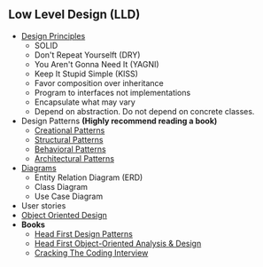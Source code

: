 ## Low Level Design (LLD)
+ [Design Principles](https://github.com/Abdelrhman-Samir-99/Preparation-Library/blob/main/System%20Design/Low%20Level%20Design/Design%20Principles/README.md)
  + SOLID
  + Don't Repeat Yourselft (DRY)
  + You Aren't Gonna Need It (YAGNI)
  + Keep It Stupid Simple (KISS)
  + Favor composition over inheritance
  + Program to interfaces not implementations
  + Encapsulate what may vary
  + Depend on abstraction. Do not depend on concrete classes.
+ Design Patterns **(Highly recommend reading a book)**
  + [Creational Patterns](https://github.com/Abdelrhman-Samir-99/Preparation-Library/blob/main/System%20Design/Low%20Level%20Design/Design%20Patterns/Creational/README.md)
  + [Structural Patterns](https://github.com/Abdelrhman-Samir-99/Preparation-Library/blob/main/System%20Design/Low%20Level%20Design/Design%20Patterns/Structural/README.md)
  + [Behavioral Patterns](https://github.com/Abdelrhman-Samir-99/Preparation-Library/blob/main/System%20Design/Low%20Level%20Design/Design%20Patterns/Behavioral/README.md)
  + [Architectural Patterns](https://github.com/Abdelrhman-Samir-99/Preparation-Library/blob/main/System%20Design/Low%20Level%20Design/Design%20Patterns/Architectural/README.md)
+ [Diagrams](https://github.com/Abdelrhman-Samir-99/Preparation-Library/tree/main/System%20Design/Low%20Level%20Design/Diagrams)
  + Entity Relation Diagram (ERD)
  + Class Diagram
  + Use Case Diagram
+ User stories
+ [Object Oriented Design](https://github.com/Abdelrhman-Samir-99/Preparation-Library/tree/main/System%20Design/Low%20Level%20Design/Object%20Oriented%20Design/README.md)
+ **Books**
  + [Head First Design Patterns](https://longbiao.spatial-crowdsensing.com/courses/scad/files/head-first-design-patterns-compressed.pdf)
  + [Head First Object-Oriented Analysis & Design](http://index-of.es/Programming/O%27Reilly%20Desining%20Series/O%27Reilly%20Head%20First%20Object-Oriented%20Design%20and%20Analysis.pdf)
  + [Cracking The Coding Interview](http://englishonlineclub.com/pdf/Cracking%20the%20Coding%20Interview%20-%20189%20Programming%20Questions%20and%20Solutions%20(6th%20Edition)%20[EnglishOnlineClub.com].pdf)
